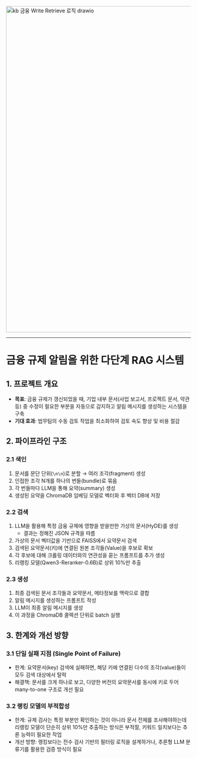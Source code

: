<img width="2365" height="890" alt="kb 금융 Write Retrieve 로직 drawio" src="https://github.com/user-attachments/assets/d5e80f25-859c-4ff0-9be7-56895c0a85be" />

---

# 금융 규제 알림을 위한 다단계 RAG 시스템

## 1. 프로젝트 개요

* **목표**: 금융 규제가 갱신되었을 때, 기업 내부 문서(사업 보고서, 프로젝트 문서, 약관 등) 중 수정이 필요한 부분을 자동으로 감지하고 알림 메시지를 생성하는 시스템을 구축
* **기대 효과**: 법무팀의 수동 검토 작업을 최소화하여 검토 속도 향상 및 비용 절감


## 2. 파이프라인 구조

### 2.1 색인

1. 문서를 문단 단위(`\n\n`)로 분할 → 여러 조각(fragment) 생성
2. 인접한 조각 N개를 하나의 번들(bundle)로 묶음
3. 각 번들마다 LLM을 통해 요약(summary) 생성
4. 생성된 요약을 ChromaDB 임베딩 모델로 벡터화 후 벡터 DB에 저장

### 2.2 검색

1. LLM을 활용해 특정 금융 규제에 영향을 받을만한 가상의 문서(HyDE)를 생성
   * 결과는 정해진 JSON 규격을 따름
2. 가상의 문서 벡터값을 기반으로 FAISS에서 요약문서 검색
3. 검색된 요약문서(키)에 연결된 원본 조각들(Value)을 후보로 확보
4. 각 후보에 대해 크롤링 데이터와의 연관성을 묻는 프롬프트를 추가 생성
5. 리랭킹 모델(Qwen3-Reranker-0.6B)로 상위 10%만 추출

### 2.3 생성

1. 최종 검색된 문서 조각들과 요약문서, 메타정보를 맥락으로 결합
2. 알림 메시지를 생성하는 프롬프트 작성
3. LLM이 최종 알림 메시지를 생성
4. 이 과정을 ChromaDB 콜렉션 단위로 batch 실행

## 3. 한계와 개선 방향

### 3.1 단일 실패 지점 (Single Point of Failure)

* 한계: 요약문서(key) 검색에 실패하면, 해당 키에 연결된 다수의 조각(value)들이 모두 검색 대상에서 탈락
* 해결책: 문서를 크게 하나로 보고, 다양한 버전의 요약문서를 동시에 키로 두어 many-to-one 구조로 개선 필요

### 3.2 랭킹 모델의 부적합성

* 한계: 규제 검사는 특정 부분만 확인하는 것이 아니라 문서 전체를 조사해야하는데 리랭킹 모델이 단순히 상위 10%만 추출하는 방식은 부적절, 키워드 일치보다는 추론 능력이 필요한 작업
* 개선 방향: 랭킹보다는 전수 검사 기반의 필터링 로직을 설계하거나, 추론형 LLM 분류기를 활용한 검증 방식이 필요
